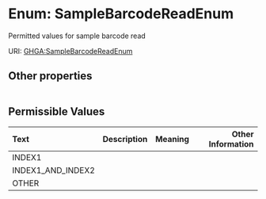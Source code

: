 
# Enum: SampleBarcodeReadEnum


Permitted values for sample barcode read

URI: [GHGA:SampleBarcodeReadEnum](https://w3id.org/GHGA/SampleBarcodeReadEnum)


## Other properties

|  |  |  |
| --- | --- | --- |

## Permissible Values

| Text | Description | Meaning | Other Information |
| :--- | :---: | :---: | ---: |
| INDEX1 |  |  |  |
| INDEX1_AND_INDEX2 |  |  |  |
| OTHER |  |  |  |

